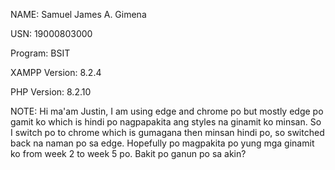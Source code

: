 NAME: Samuel James A. Gimena

USN: 19000803000

Program: BSIT

XAMPP Version: 8.2.4

PHP Version: 8.2.10

NOTE: Hi ma'am Justin, I am using edge and chrome po but mostly edge po gamit ko which is hindi po nagpapakita ang styles na ginamit ko minsan. So I switch po to chrome which is gumagana 
     then minsan hindi po, so switched back na naman po sa edge. Hopefully po magpakita po yung mga ginamit ko from week 2 to week 5 po. Bakit po ganun po sa akin?  
